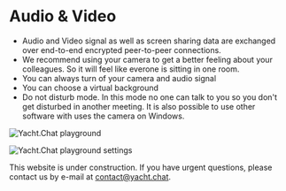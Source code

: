 
# Audio & Video

- Audio and Video signal as well as screen sharing data are exchanged over end-to-end encrypted peer-to-peer connections.
- We recommend using your camera to get a better feeling about your colleagues. So it will feel like everone is sitting in one room.
- You can always turn of your camera and audio signal
- You can choose a virtual background
- Do not disturb mode. In this mode no one can talk to you so you don't get disturbed in another meeting. It is also possible to use other software with uses the camera on Windows.

![Yacht.Chat playground](/img/docs/Playground.png)

![Yacht.Chat playground settings](/img/docs/PlaygroundSettings.png)

This website is under construction. If you have urgent questions, please contact us by e-mail at [contact@yacht.chat](mailto:contact@yacht.chat).